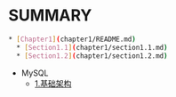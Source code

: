 # SUMMARY

```bash
* [Chapter1](chapter1/README.md)
  * [Section1.1](chapter1/section1.1.md)
  * [Section1.2](chapter1/section1.2.md)
```

* MySQL
  * [1.基础架构](MySQL/1.basic.md)

